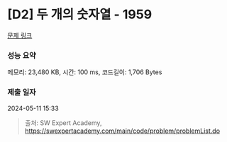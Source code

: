# [D2] 두 개의 숫자열 - 1959 

[문제 링크](https://swexpertacademy.com/main/code/problem/problemDetail.do?contestProbId=AV5PpoFaAS4DFAUq) 

### 성능 요약

메모리: 23,480 KB, 시간: 100 ms, 코드길이: 1,706 Bytes

### 제출 일자

2024-05-11 15:33



> 출처: SW Expert Academy, https://swexpertacademy.com/main/code/problem/problemList.do
